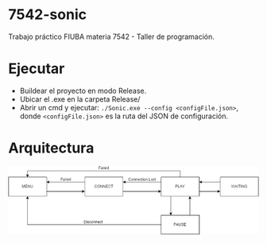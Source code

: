 # 7542-sonic
Trabajo práctico FIUBA materia 7542 - Taller de programación.

# Ejecutar
- Buildear el proyecto en modo Release.
- Ubicar el .exe en la carpeta Release/
- Abrir un cmd y ejecutar: `./Sonic.exe --config <configFile.json>`, donde `<configFile.json>` es la ruta del JSON de configuración.

# Arquitectura

![Arq](/Sonic/Sonic.Client/img/Sonic_FSM.png)